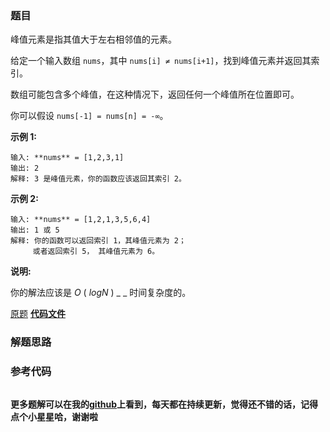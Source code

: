 ### 题目
峰值元素是指其值大于左右相邻值的元素。

给定一个输入数组 `nums`，其中 `nums[i] ≠ nums[i+1]`，找到峰值元素并返回其索引。

数组可能包含多个峰值，在这种情况下，返回任何一个峰值所在位置即可。

你可以假设 `nums[-1] = nums[n] = -∞`。

**示例 1:**

    
    
    输入: **nums** = [1,2,3,1]
    输出: 2
    解释: 3 是峰值元素，你的函数应该返回其索引 2。

**示例  2:**

    
    
    输入: **nums** = [1,2,1,3,5,6,4]
    输出: 1 或 5 
    解释: 你的函数可以返回索引 1，其峰值元素为 2；
         或者返回索引 5， 其峰值元素为 6。
    

**说明:**

你的解法应该是  _O_ ( _logN_ ) _ _ 时间复杂度的。

[原题](https://leetcode-cn.com/problems/find-peak-element/)    **[代码文件]()**


### 解题思路




### 参考代码

```go


```




**更多题解可以在我的[github](https://github.com/LZH139/leetcode_Go)上看到，每天都在持续更新，觉得还不错的话，记得点个小星星哈，谢谢啦**
